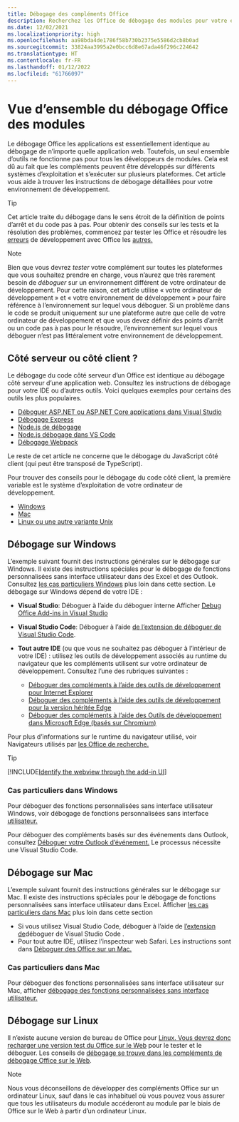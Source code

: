 ```yaml
---
title: Débogage des compléments Office
description: Recherchez les Office de débogage des modules pour votre environnement de développement.
ms.date: 12/02/2021
ms.localizationpriority: high
ms.openlocfilehash: aa98bda4de1786f58b730b2375e5586d2cb8b0ad
ms.sourcegitcommit: 33824aa3995a2e0bcc6d8e67ada46f296c224642
ms.translationtype: HT
ms.contentlocale: fr-FR
ms.lasthandoff: 01/12/2022
ms.locfileid: "61766097"
---
```

# <a name="overview-of-debugging-office-add-ins"></a>Vue d’ensemble du débogage Office des modules

Le débogage Office les applications est essentiellement identique au débogage de n’importe quelle application web. Toutefois, un seul ensemble d’outils ne fonctionne pas pour tous les développeurs de modules. Cela est dû au fait que les compléments peuvent être développés sur différents systèmes d’exploitation et s’exécuter sur plusieurs plateformes. Cet article vous aide à trouver les instructions de débogage détaillées pour votre environnement de développement.

> [!TIP]
> Cet article traite du débogage dans le sens étroit de la définition de points d’arrêt et du code pas à pas. Pour obtenir des conseils sur les tests et la résolution des problèmes, commencez par tester les Office et résoudre les [erreurs](test-debug-office-add-ins.md) de développement avec Office les [autres.](troubleshoot-development-errors.md)

> [!NOTE]
> Bien que vous devrez *tester* votre complément sur toutes les plateformes que vous souhaitez prendre en charge, vous n’aurez que très rarement besoin de *déboguer* sur un environnement différent de votre ordinateur de développement. Pour cette raison, cet article utilise « votre ordinateur de développement » et « votre environnement de développement » pour faire référence à l’environnement sur lequel vous déboguer. Si un problème dans le code se produit uniquement sur une plateforme autre que celle de votre ordinateur de développement et que vous devez définir des points d’arrêt ou un code pas à pas pour le résoudre, l’environnement sur lequel vous déboguer n’est pas littéralement votre environnement de développement.

## <a name="server-side-or-client-side"></a>Côté serveur ou côté client ?

Le débogage du code côté serveur d’un Office est identique au débogage côté serveur d’une application web. Consultez les instructions de débogage pour votre IDE ou d’autres outils. Voici quelques exemples pour certains des outils les plus populaires.

- [Déboguer ASP.NET ou ASP.NET Core applications dans Visual Studio](/visualstudio/debugger/how-to-enable-debugging-for-aspnet-applications)
- [Débogage Express](https://expressjs.com/en/guide/debugging.html)
- [Node.js de débogage](https://nodejs.org/en/docs/guides/debugging-getting-started/)
- [Node.js débogage dans VS Code](https://code.visualstudio.com/docs/nodejs/nodejs-debugging)
- [Débogage Webpack](https://webpack.js.org/contribute/debugging/)

Le reste de cet article ne concerne que le débogage du JavaScript côté client (qui peut être transposé de TypeScript).

Pour trouver des conseils pour le débogage du code côté client, la première variable est le système d’exploitation de votre ordinateur de développement.

- [Windows](#debug-on-windows)
- [Mac](#debug-on-mac)
- [Linux ou une autre variante Unix](#debug-on-linux)

## <a name="debug-on-windows"></a>Débogage sur Windows

L’exemple suivant fournit des instructions générales sur le débogage sur Windows. Il existe des instructions spéciales pour le débogage de fonctions personnalisées sans interface utilisateur dans des Excel et des Outlook. Consultez [les cas particuliers Windows](#special-cases-in-windows) plus loin dans cette section. Le débogage sur Windows dépend de votre IDE :

- **Visual Studio**: Déboguer à l’aide du déboguer interne Afficher [Debug Office Add-ins in Visual Studio](../develop/debug-office-add-ins-in-visual-studio.md)
- **Visual Studio Code**: Déboguer à l’aide [de l’extension de déboguer de Visual Studio Code](debug-with-vs-extension.md).
- **Tout autre IDE** (ou que vous ne souhaitez pas déboguer à l’intérieur de votre IDE) : utilisez les outils de développement associés au runtime du navigateur que les compléments utilisent sur votre ordinateur de développement. Consultez l’une des rubriques suivantes :

    - [Déboguer des compléments à l’aide des outils de développement pour Internet Explorer](debug-add-ins-using-f12-tools-ie.md)
    - [Déboguer des compléments à l’aide des outils de développement pour la version héritée Edge](debug-add-ins-using-devtools-edge-legacy.md)
    - [Déboguer des compléments à l’aide des Outils de développement dans Microsoft Edge (basés sur Chromium)](debug-add-ins-using-devtools-edge-chromium.md)

Pour plus d’informations sur le runtime du navigateur utilisé, voir Navigateurs utilisés par [les Office de recherche.](../concepts/browsers-used-by-office-web-add-ins.md)

> [!TIP]
> [!INCLUDE[Identify the webview through the add-in UI](../includes/identify-webview-in-ui.md)]

### <a name="special-cases-in-windows"></a>Cas particuliers dans Windows

Pour déboguer des fonctions personnalisées sans interface utilisateur Windows, voir débogage de fonctions personnalisées sans interface [utilisateur.](../excel/custom-functions-debugging.md)

Pour déboguer des compléments basés sur des événements dans Outlook, consultez [Déboguer votre Outlook d’événement.](../outlook/debug-autolaunch.md) Le processus nécessite une Visual Studio Code.

## <a name="debug-on-mac"></a>Débogage sur Mac

L’exemple suivant fournit des instructions générales sur le débogage sur Mac. Il existe des instructions spéciales pour le débogage de fonctions personnalisées sans interface utilisateur dans Excel. Afficher [les cas particuliers dans Mac](#special-cases-in-mac) plus loin dans cette section

- Si vous utilisez Visual Studio Code, déboguer à l’aide de [l’extension de](debug-with-vs-extension.md)déboguer de Visual Studio Code .
- Pour tout autre IDE, utilisez l’inspecteur web Safari. Les instructions sont dans [Déboguer des Office sur un Mac.](debug-office-add-ins-on-ipad-and-mac.md)

### <a name="special-cases-in-mac"></a>Cas particuliers dans Mac

Pour déboguer des fonctions personnalisées sans interface utilisateur sur Mac, afficher [débogage des fonctions personnalisées sans interface utilisateur.](../excel/custom-functions-debugging.md)

## <a name="debug-on-linux"></a>Débogage sur Linux

Il n’existe aucune version de bureau de Office pour [ Linux. Vous devrez donc recharger une version test du Office sur le Web](sideload-office-add-ins-for-testing.md) pour le tester et le déboguer. Les conseils de [débogage se trouve dans les compléments de débogage Office sur le Web](debug-add-ins-in-office-online.md).

> [!NOTE]
> Nous vous déconseillons de développer des compléments Office sur un ordinateur Linux, sauf dans le cas inhabituel où vous pouvez vous assurer que tous les utilisateurs du module accéderont au module par le biais de Office sur le Web à partir d’un ordinateur Linux.

